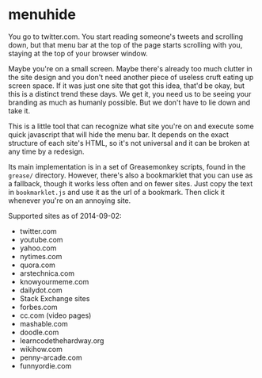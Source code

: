 menuhide
========

You go to twitter.com. You start reading someone's tweets and scrolling down, but that menu bar at the top of the page starts scrolling with you, staying at the top of your browser window.

Maybe you're on a small screen. Maybe there's already too much clutter in the site design and you don't need another piece of useless cruft eating up screen space. If it was just one site that got this idea, that'd be okay, but this is a distinct trend these days. We get it, you need us to be seeing your branding as much as humanly possible. But we don't have to lie down and take it.

This is a little tool that can recognize what site you're on and execute some quick javascript that will hide the menu bar. It depends on the exact structure of each site's HTML, so it's not universal and it can be broken at any time by a redesign.

Its main implementation is in a set of Greasemonkey scripts, found in the `grease/` directory. However, there's also a bookmarklet that you can use as a fallback, though it works less often and on fewer sites. Just copy the text in `bookmarklet.js` and use it as the url of a bookmark. Then click it whenever you're on an annoying site.

Supported sites as of 2014-09-02:
- twitter.com
- youtube.com
- yahoo.com
- nytimes.com
- quora.com
- arstechnica.com
- knowyourmeme.com
- dailydot.com
- Stack Exchange sites
- forbes.com
- cc.com (video pages)
- mashable.com
- doodle.com
- learncodethehardway.org
- wikihow.com
- penny-arcade.com
- funnyordie.com
